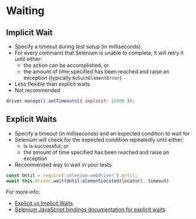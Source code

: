 # Waiting

## Implicit Wait

+ Specify a timeout during _test setup_ (in milliseconds)
+ For every command that Selenium is unable to complete, it will retry it until either:
  + the action can be accomplished, or
  + the amount of time specified has been reached and raise an exception (typically `NoSuchElementError`)
+ Less flexible than explicit waits
+ Not recommended

```javascript
driver.manage().setTimeouts({ implicit: 15000 });
```

## Explicit Waits

+ Specify a timeout (in milliseconds) and an expected condition to wait for
+ Selenium will check for the expected condition repeatedly until either:
  + is is successful, or
  + the amount of time specified has been reached and raise an exception
+ Recommended way to wait in your tests

```javascript
const Until = require('selenium-webdriver').until;
await this.driver.wait(Until.elementLocated(locator), timeout)
```

For more info:

+ [Explicit vs Implicit Waits](http://elementalselenium.com/tips/47-waiting)
+ [Selenium JavaScript bindings documentation for explicit waits](https://seleniumhq.github.io/selenium/docs/api/javascript/module/selenium-webdriver/lib/until.html)


